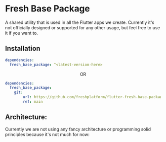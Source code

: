 # Fresh Base Package

A shared utility that is used in all the Flutter apps we create. Currently it's not officially designed or supported for any other usage, but feel free to use it if you want to.

## Installation

```yaml
dependencies:
  fresh_base_package: ^<latest-version-here>
```

<p align="center">OR</p>

```yaml
dependencies:
  fresh_base_package:
    git:
        url: https://github.com/freshplatform/flutter-fresh-base-package.git
        ref: main
```

## Architecture:

Currently we are not using any fancy architecture or programming solid principles because it's not much for now: